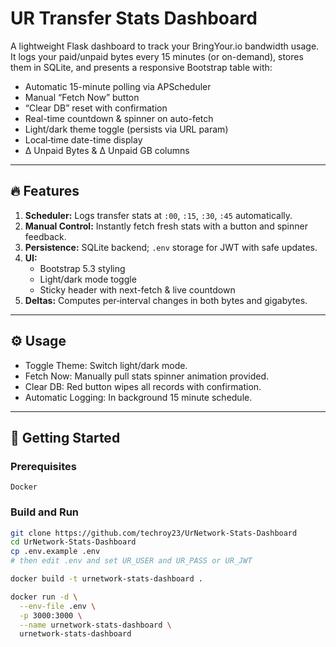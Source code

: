 # UR Transfer Stats Dashboard

A lightweight Flask dashboard to track your BringYour.io bandwidth usage.  
It logs your paid/unpaid bytes every 15 minutes (or on-demand), stores them in SQLite, and presents a responsive Bootstrap table with:

- Automatic 15-minute polling via APScheduler  
- Manual “Fetch Now” button  
- “Clear DB” reset with confirmation  
- Real-time countdown & spinner on auto-fetch  
- Light/dark theme toggle (persists via URL param)  
- Local‐time date-time display  
- Δ Unpaid Bytes & Δ Unpaid GB columns  

---

## 🔥 Features

1. **Scheduler:** Logs transfer stats at `:00`, `:15`, `:30`, `:45` automatically.  
2. **Manual Control:** Instantly fetch fresh stats with a button and spinner feedback.  
3. **Persistence:** SQLite backend; `.env` storage for JWT with safe updates.  
4. **UI:**  
   - Bootstrap 5.3 styling  
   - Light/dark mode toggle  
   - Sticky header with next-fetch & live countdown  
5. **Deltas:** Computes per‐interval changes in both bytes and gigabytes.  

---

## ⚙️ Usage
- Toggle Theme: Switch light/dark mode.
- Fetch Now: Manually pull stats spinner animation provided.
- Clear DB: Red button wipes all records with confirmation.
- Automatic Logging: In background 15 minute schedule.

---

## 🚀 Getting Started

### Prerequisites
```
Docker
```

### Build and Run

```bash
git clone https://github.com/techroy23/UrNetwork-Stats-Dashboard
cd UrNetwork-Stats-Dashboard
cp .env.example .env
# then edit .env and set UR_USER and UR_PASS or UR_JWT

docker build -t urnetwork-stats-dashboard .

docker run -d \
  --env-file .env \
  -p 3000:3000 \
  --name urnetwork-stats-dashboard \
  urnetwork-stats-dashboard
```
